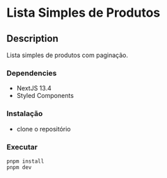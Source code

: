 # Lista Simples de Produtos

## Description

Lista simples de produtos com paginação.

### Dependencies

* NextJS 13.4
* Styled Components

### Instalação

* clone o repositório

### Executar

```
pnpm install
pnpm dev
```




